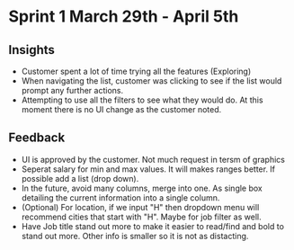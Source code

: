 # Sprint 1 March 29th - April 5th
## Insights 
  - Customer spent a lot of time trying all the features (Exploring) 
  - When navigating the list, customer was clicking to see if the list would prompt any further actions. 
  - Attempting to use all the filters to see what they would do. At this moment there is no UI change as the customer noted. 

## Feedback
  - UI is approved by the customer. Not much request in tersm of graphics
  - Seperat salary for min and max values. It will makes ranges better. If possible add a list (drop down).
  - In the future, avoid many columns, merge into one. As single box detailing the current information into a single column.
  - (Optional) For location, if we input "H" then dropdown menu will recommend cities that start with "H". Maybe for job filter as well. 
  - Have Job title stand out more to make it easier to read/find and bold to stand out more. Other info is smaller so it is not as distacting. 
